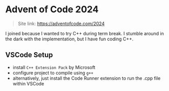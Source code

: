
# Advent of Code 2024

> Site link: 
> https://adventofcode.com/2024

I joined because I wanted to try C++ during term break. I stumble around in the dark with the implementation, but I have fun coding C++.

## VSCode Setup
- install `C++ Extension Pack` by Microsoft
- configure project to compile using `g++`
- alternatively, just install the Code Runner extension to run the .cpp file within VSCode
